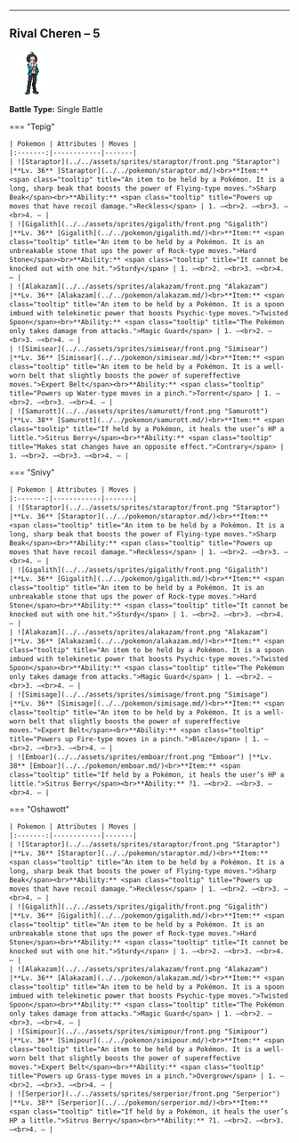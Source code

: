 ---

## Rival Cheren – 5

![Rival Cheren – 5](../../assets/important_trainers/cheren.png "Rival Cheren – 5")

**Battle Type:** Single Battle

=== "Tepig"

    | Pokemon | Attributes | Moves |
    |:-------:|------------|-------|
    | ![Staraptor](../../assets/sprites/staraptor/front.png "Staraptor") |**Lv. 36** [Staraptor](../../pokemon/staraptor.md/)<br>**Item:** <span class="tooltip" title="An item to be held by a Pokémon. It is a long, sharp beak that boosts the power of Flying-type moves.">Sharp Beak</span><br>**Ability:** <span class="tooltip" title="Powers up moves that have recoil damage.">Reckless</span> | 1. —<br>2. —<br>3. —<br>4. — |
    | ![Gigalith](../../assets/sprites/gigalith/front.png "Gigalith") |**Lv. 36** [Gigalith](../../pokemon/gigalith.md/)<br>**Item:** <span class="tooltip" title="An item to be held by a Pokémon. It is an unbreakable stone that ups the power of Rock-type moves.">Hard Stone</span><br>**Ability:** <span class="tooltip" title="It cannot be knocked out with one hit.">Sturdy</span> | 1. —<br>2. —<br>3. —<br>4. — |
    | ![Alakazam](../../assets/sprites/alakazam/front.png "Alakazam") |**Lv. 36** [Alakazam](../../pokemon/alakazam.md/)<br>**Item:** <span class="tooltip" title="An item to be held by a Pokémon. It is a spoon imbued with telekinetic power that boosts Psychic-type moves.">Twisted Spoon</span><br>**Ability:** <span class="tooltip" title="The Pokémon only takes damage from attacks.">Magic Guard</span> | 1. —<br>2. —<br>3. —<br>4. — |
    | ![Simisear](../../assets/sprites/simisear/front.png "Simisear") |**Lv. 36** [Simisear](../../pokemon/simisear.md/)<br>**Item:** <span class="tooltip" title="An item to be held by a Pokémon. It is a well-worn belt that slightly boosts the power of supereffective moves.">Expert Belt</span><br>**Ability:** <span class="tooltip" title="Powers up Water-type moves in a pinch.">Torrent</span> | 1. —<br>2. —<br>3. —<br>4. — |
    | ![Samurott](../../assets/sprites/samurott/front.png "Samurott") |**Lv. 38** [Samurott](../../pokemon/samurott.md/)<br>**Item:** <span class="tooltip" title="If held by a Pokémon, it heals the user’s HP a little.">Sitrus Berry</span><br>**Ability:** <span class="tooltip" title="Makes stat changes have an opposite effect.">Contrary</span> | 1. —<br>2. —<br>3. —<br>4. — |
    

=== "Snivy"

    | Pokemon | Attributes | Moves |
    |:-------:|------------|-------|
    | ![Staraptor](../../assets/sprites/staraptor/front.png "Staraptor") |**Lv. 36** [Staraptor](../../pokemon/staraptor.md/)<br>**Item:** <span class="tooltip" title="An item to be held by a Pokémon. It is a long, sharp beak that boosts the power of Flying-type moves.">Sharp Beak</span><br>**Ability:** <span class="tooltip" title="Powers up moves that have recoil damage.">Reckless</span> | 1. —<br>2. —<br>3. —<br>4. — |
    | ![Gigalith](../../assets/sprites/gigalith/front.png "Gigalith") |**Lv. 36** [Gigalith](../../pokemon/gigalith.md/)<br>**Item:** <span class="tooltip" title="An item to be held by a Pokémon. It is an unbreakable stone that ups the power of Rock-type moves.">Hard Stone</span><br>**Ability:** <span class="tooltip" title="It cannot be knocked out with one hit.">Sturdy</span> | 1. —<br>2. —<br>3. —<br>4. — |
    | ![Alakazam](../../assets/sprites/alakazam/front.png "Alakazam") |**Lv. 36** [Alakazam](../../pokemon/alakazam.md/)<br>**Item:** <span class="tooltip" title="An item to be held by a Pokémon. It is a spoon imbued with telekinetic power that boosts Psychic-type moves.">Twisted Spoon</span><br>**Ability:** <span class="tooltip" title="The Pokémon only takes damage from attacks.">Magic Guard</span> | 1. —<br>2. —<br>3. —<br>4. — |
    | ![Simisage](../../assets/sprites/simisage/front.png "Simisage") |**Lv. 36** [Simisage](../../pokemon/simisage.md/)<br>**Item:** <span class="tooltip" title="An item to be held by a Pokémon. It is a well-worn belt that slightly boosts the power of supereffective moves.">Expert Belt</span><br>**Ability:** <span class="tooltip" title="Powers up Fire-type moves in a pinch.">Blaze</span> | 1. —<br>2. —<br>3. —<br>4. — |
    | ![Emboar](../../assets/sprites/emboar/front.png "Emboar") |**Lv. 38** [Emboar](../../pokemon/emboar.md/)<br>**Item:** <span class="tooltip" title="If held by a Pokémon, it heals the user’s HP a little.">Sitrus Berry</span><br>**Ability:** ?1. —<br>2. —<br>3. —<br>4. — |
    

=== "Oshawott"

    | Pokemon | Attributes | Moves |
    |:-------:|------------|-------|
    | ![Staraptor](../../assets/sprites/staraptor/front.png "Staraptor") |**Lv. 36** [Staraptor](../../pokemon/staraptor.md/)<br>**Item:** <span class="tooltip" title="An item to be held by a Pokémon. It is a long, sharp beak that boosts the power of Flying-type moves.">Sharp Beak</span><br>**Ability:** <span class="tooltip" title="Powers up moves that have recoil damage.">Reckless</span> | 1. —<br>2. —<br>3. —<br>4. — |
    | ![Gigalith](../../assets/sprites/gigalith/front.png "Gigalith") |**Lv. 36** [Gigalith](../../pokemon/gigalith.md/)<br>**Item:** <span class="tooltip" title="An item to be held by a Pokémon. It is an unbreakable stone that ups the power of Rock-type moves.">Hard Stone</span><br>**Ability:** <span class="tooltip" title="It cannot be knocked out with one hit.">Sturdy</span> | 1. —<br>2. —<br>3. —<br>4. — |
    | ![Alakazam](../../assets/sprites/alakazam/front.png "Alakazam") |**Lv. 36** [Alakazam](../../pokemon/alakazam.md/)<br>**Item:** <span class="tooltip" title="An item to be held by a Pokémon. It is a spoon imbued with telekinetic power that boosts Psychic-type moves.">Twisted Spoon</span><br>**Ability:** <span class="tooltip" title="The Pokémon only takes damage from attacks.">Magic Guard</span> | 1. —<br>2. —<br>3. —<br>4. — |
    | ![Simipour](../../assets/sprites/simipour/front.png "Simipour") |**Lv. 36** [Simipour](../../pokemon/simipour.md/)<br>**Item:** <span class="tooltip" title="An item to be held by a Pokémon. It is a well-worn belt that slightly boosts the power of supereffective moves.">Expert Belt</span><br>**Ability:** <span class="tooltip" title="Powers up Grass-type moves in a pinch.">Overgrow</span> | 1. —<br>2. —<br>3. —<br>4. — |
    | ![Serperior](../../assets/sprites/serperior/front.png "Serperior") |**Lv. 38** [Serperior](../../pokemon/serperior.md/)<br>**Item:** <span class="tooltip" title="If held by a Pokémon, it heals the user’s HP a little.">Sitrus Berry</span><br>**Ability:** ?1. —<br>2. —<br>3. —<br>4. — |
    


